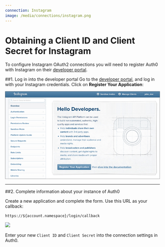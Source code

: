 ```yaml
---
connection: Instagram
image: /media/connections/instagram.png
---
```


# Obtaining a Client ID and Client Secret for Instagram

To configure Instagram OAuth2 connections you will need to register Auth0 with Instagram on their [developer portal](http://instagram.com/developer).

##1. Log in into the developer portal
Go to the [developer portal](http://instagram.com/developer), and log in with your Instagram credentials. Click on __Register Your Application__:

![](/media/articles/connections/social/instagram/instagram-devportal-1.png)

---

##2. Complete information about your instance of Auth0

Create a new application and complete the form. Use this URL as your callback:

	https://${account.namespace}/login/callback

![](/media/articles/connections/social/instagram/instagram-devportal-2.png)

Enter your new `Client ID` and `Client Secret` into the connection settings in Auth0.
